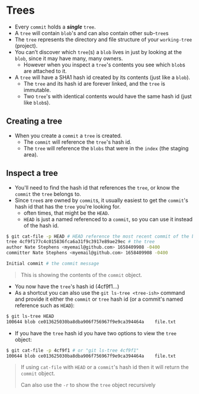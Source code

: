 # Trees

- Every `commit` holds a **_single_** `tree`.
- A `tree` will contain `blob`'s and can also contain other sub-`tree`s
- The `tree` represents the directory and file structure of your `working-tree` (project).
- You can’t discover which `tree`(s) a `blob` lives in just by looking at the `blob`, since it may have many, many owners.
  - However when you inspect a `tree`'s contents you see which `blob`s are attached to it.
- A `tree` will have a SHA1 hash id created by its contents (just like a `blob`).
  - The `tree` and its hash id are forever linked, and the `tree` is immutable.
  - Two `tree`'s with identical contents would have the same hash id (just like `blob`s).

## Creating a tree

- When you create a `commit` a `tree` is created.
  - The `commit` will reference the `tree`'s hash id.
  - The `tree` will reference the `blobs` that were in the `index` (the staging area).

## Inspect a tree

- You'll need to find the hash id that references the `tree`, or know the `commit` the `tree` belongs to.
- Since `tree`s are owned by `commit`s, it usually easiest to get the `commit`'s hash id that has the `tree` you're looking for.
  - often times, that might be the `HEAD`.
  - `HEAD` is just a named referenced to a `commit`, so you can use it instead of the hash id.

```sh
$ git cat-file -p HEAD # HEAD reference the most recent commit of the branch you're checked out
tree 4cf9f177c4c015836fca6a31f9c3917e89ae29ec # the tree
author Nate Stephens <myemail@github.com> 1658409908 -0400
committer Nate Stephens <myemail@github.com> 1658409908 -0400

Initial commit # the commit message
```

> This is showing the contents of the `commit` object.

- You now have the `tree`'s hash id (4cf9f1...)
- As a shortcut you can also use the `git ls-tree <tree-ish>` command and provide it either the `commit` or `tree` hash id (or a commit's named reference such as `HEAD`):

```sh
$ git ls-tree HEAD
100644 blob ce013625030ba8dba906f756967f9e9ca394464a	file.txt
```

- If you have the `tree` hash id you have two options to view the `tree` object:

```sh
$ git cat-file -p 4cf9f1 # or "git ls-tree 4cf9f1"
100644 blob ce013625030ba8dba906f756967f9e9ca394464a	file.txt
```

> If using `cat-file` with `HEAD` or a `commit`'s hash id then it will return the `commit` object.
>
> Can also use the `-r` to show the `tree` object recursively
